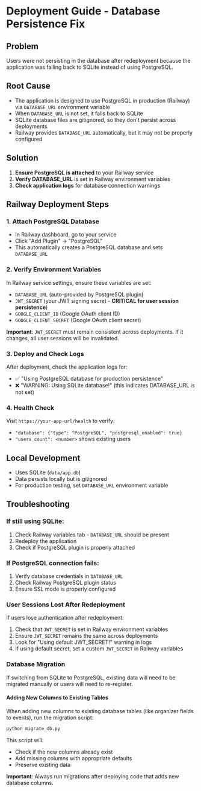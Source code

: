 # Deployment Guide - Database Persistence Fix

## Problem
Users were not persisting in the database after redeployment because the application was falling back to SQLite instead of using PostgreSQL.

## Root Cause
- The application is designed to use PostgreSQL in production (Railway) via `DATABASE_URL` environment variable
- When `DATABASE_URL` is not set, it falls back to SQLite
- SQLite database files are gitignored, so they don't persist across deployments
- Railway provides `DATABASE_URL` automatically, but it may not be properly configured

## Solution
1. **Ensure PostgreSQL is attached** to your Railway service
2. **Verify DATABASE_URL** is set in Railway environment variables
3. **Check application logs** for database connection warnings

## Railway Deployment Steps

### 1. Attach PostgreSQL Database
- In Railway dashboard, go to your service
- Click "Add Plugin" → "PostgreSQL"
- This automatically creates a PostgreSQL database and sets `DATABASE_URL`

### 2. Verify Environment Variables
In Railway service settings, ensure these variables are set:
- `DATABASE_URL` (auto-provided by PostgreSQL plugin)
- `JWT_SECRET` (your JWT signing secret - **CRITICAL for user session persistence**)
- `GOOGLE_CLIENT_ID` (Google OAuth client ID)
- `GOOGLE_CLIENT_SECRET` (Google OAuth client secret)

**Important**: `JWT_SECRET` must remain consistent across deployments. If it changes, all user sessions will be invalidated.

### 3. Deploy and Check Logs
After deployment, check the application logs for:
- ✅ "Using PostgreSQL database for production persistence"
- ❌ "WARNING: Using SQLite database!" (this indicates DATABASE_URL is not set)

### 4. Health Check
Visit `https://your-app-url/health` to verify:
- `"database": {"type": "PostgreSQL", "postgresql_enabled": true}`
- `"users_count": <number>` shows existing users

## Local Development
- Uses SQLite (`data/app.db`)
- Data persists locally but is gitignored
- For production testing, set `DATABASE_URL` environment variable

## Troubleshooting

### If still using SQLite:
1. Check Railway variables tab - `DATABASE_URL` should be present
2. Redeploy the application
3. Check if PostgreSQL plugin is properly attached

### If PostgreSQL connection fails:
1. Verify database credentials in `DATABASE_URL`
2. Check Railway PostgreSQL plugin status
3. Ensure SSL mode is properly configured

### User Sessions Lost After Redeployment
If users lose authentication after redeployment:
1. Check that `JWT_SECRET` is set in Railway environment variables
2. Ensure `JWT_SECRET` remains the same across deployments
3. Look for "Using default JWT_SECRET!" warning in logs
4. If using default secret, set a custom `JWT_SECRET` in Railway variables

### Database Migration
If switching from SQLite to PostgreSQL, existing data will need to be migrated manually or users will need to re-register.

#### Adding New Columns to Existing Tables
When adding new columns to existing database tables (like organizer fields to events), run the migration script:

```bash
python migrate_db.py
```

This script will:
- Check if the new columns already exist
- Add missing columns with appropriate defaults
- Preserve existing data

**Important**: Always run migrations after deploying code that adds new database columns.
